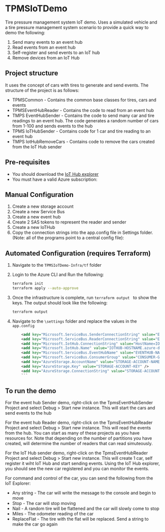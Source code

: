 # TPMSIoTDemo

Tire pressure management system IoT demo. Uses a simulated vehicle and a tire pressure management system scenario to provide a quick way to demo the following:

1. Send many events to an event hub
2. Read events from an event hub
3. Self-register and send events to an IoT hub
4. Remove devices from an IoT Hub
 
## Project structure

It uses the concept of cars with tires to generate and send events. The structure of the project is as follows:

- TPMSCommon - Contains the common base classes for tires, cars and events
- TPMSEventHubReader - Contains the code to read from an event hub
- TMPS EventHubSender - Contains the code to send many car and tire readings to an event hub. The code generates a random number of cars from 1-100 and sends events to the hub
- TPMS IoTHubSender - Contains code for 1 car and tire reading to an event hub
- TMPS IotHubRemoveCars - Contains code to remove the cars created from the IoT Hub sender

## Pre-requisites

- You should download the [IoT Hub explorer](https://github.com/Azure/azure-iot-explorer)
- You must have a valid Azure subscription:

## Manual Configuration

1. Create a new storage account
2. Create a new Service Bus
3. Create a new event hub
4. Create 2 SAS tokens to represent the reader and sender
5. Create a new IoTHub
6. Copy the connection strings into the app.config file in Settings folder. (Note: all of the programs point to a central config file):

## Automated Configuration (requires Terraform)

1. Navigate to the `TPMSIoTDemo-Infra/tf` folder
1. Login to the Azure CLI and Run the following:

    ```bash
    terraform init
    terraform apply --auto-approve
     ```

1. Once the infrastructure is complete, run `terraform output ` to show the keys. The output should look like the following:

    ```bash
    terraform output
    ```

1. Navigate to the `\settings` folder and replace the values in the `app.config`

    ```xml
        <add key="Microsoft.ServiceBus.SenderConnectionString" value="Endpoint=sb://SERVICEBUS-NAME.servicebus.windows.net/;SharedAccessKeyName=SENDER-SAS-NAME;SharedAccessKey=SENDER-SAS-KEY" />
        <add key="Microsoft.ServiceBus.ReaderConnectionString" value="Endpoint=sb://SERVICEBUS-NAME.servicebus.windows.net/;SharedAccessKeyName=READER-SAS-NAME;SharedAccessKey=READER-SAS-KEY" />
        <add key="Microsoft.IotHub.ConnectionString" value="HostName=IOTHUB-HOSTNAME.azure-devices.net;SharedAccessKeyName=iothubowner;SharedAccessKey=IOT-HUB-OWNER-SAS-KEY" />
        <add key="Microsoft.IotHub.Name" value="IOTHUB-HOSTNAME.azure-devices.net" />
        <add key="Microsoft.ServiceBus.EventHubName" value="EVENTHUB-NAME" />
        <add key="Microsoft.ServiceBus.ConsumerGroup" value="CONSUMER-GROUP-NAME_OR-$Default" />
        <add key="AzureStorage.AccountName" value="STORAGE-ACCOUNT-NAME" />
        <add key="AzureStorage.Key" value="STORAGE-ACCOUNT-KEY" />
        <add key="AzureStorage.ConnectionString" value="STORAGE-ACCOUNT-CONNECTIONSTRING" />
        ```

## To run the demo

For the event hub Sender demo, right-click on the TpmsEventHubSender Project and select Debug > Start new instance. This will start the cars and send events to the hub

For the event hub Reader demo, right-click on the TpmsEventHubReader Project and select Debug > Start new instance. This will read the events from the hub. You can start as many of these projects as you have resources for. Note that depending on the number of partitions you have created, will determine the number of readers that can read simuteously.

For the IoT Hub sender demo, right-click on the TpmsEventHubReader Project and select Debug > Start new instance. This will create 1 car, self register it wiht IoT Hub and start sending events. Using the IoT Hub explorer, you should see the new car registered and you can monitor the events.

For command and control of the car, you can send the following from the IoT Explorer:

- Any string - The car will write the message to the console and begin to move
- Stop - The car will stop moving
- Nail - A random tire will be flattened and the car will slowly come to stop
- Miles - The odometer reading of the car
- ReplaceFlat - The tire with the flat will be replaced. Send a string to make the car go again